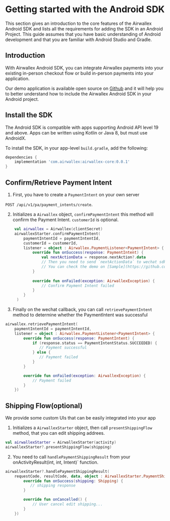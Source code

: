 # Getting started with the Android SDK
This section gives an introduction to the core features of the Airwallex Android SDK and lists all the requirements for adding the SDK in an Android Project. This guide assumes that you have basic understanding of Android development and that you are familiar with Android Studio and Gradle.

## Introduction
With Airwallex Android SDK, you can integrate Airwallex payments into your existing in-person checkout flow or build in-person payments into your application.

Our demo application is available open source on [Github](https://github.com/airwallex/airwallex-payment-android) and it will help you to better understand how to include the Airwallex Android SDK in your Android project.

## Install the SDK
The Android SDK is compatible with apps supporting Android API level 19 and above. Apps can be written using Kotlin or Java 8, but must use AndroidX.

To install the SDK, in your app-level `build.gradle`, add the following:

```groovy
dependencies {
    implementation 'com.airwallex:airwallex-core:0.0.1'
}
```

## Confirm/Retrieve Payment Intent

1. First, you have to create a `PaymentIntent` on your own server

`POST /api/v1/pa/payment_intents/create`.


2. Initializes a `Airwallex` object, `confirmPaymentIntent` this method will confirm the Payment Intent. `customerId` is optional.
```kotlin
    val airwallex = Airwallex(clientSecret)
    airwallexStarter.confirmPaymentIntent(
        paymentIntentId = paymentIntentId,
        customerId = customerId,
        listener = object : Airwallex.PaymentListener<PaymentIntent> {
            override fun onSuccess(response: PaymentIntent) {
                val nextActionData = response.nextAction?.data
                // Then you need to send `nextActionData` to wechat sdk.
                // You can check the demo on [Sample](https://github.com/airwallex/airwallex-payment-android)
            }
                
            override fun onFailed(exception: AirwallexException) {
                // Confirm Payment Intent failed
            }  
        }
     )
```

3. Finally on the wechat callback, you can call `retrievePaymentIntent` method to determine whether the PaymentIntent was successful
```kotlin
airwallex.retrievePaymentIntent(
    paymentIntentId = paymentIntentId,
    listener = object : Airwallex.PaymentListener<PaymentIntent> {
        override fun onSuccess(response: PaymentIntent) {
            if (response.status == PaymentIntentStatus.SUCCEEDED) {
               // Payment successful
            } else {
               // Payment failed
            }
        }

        override fun onFailed(exception: AirwallexException) {
            // Payment failed
        }
    })
```

## Shipping Flow(optional)
We provide some custom UIs that can be easily integrated into your app

1. Initializes a `AirwallexStarter` object, then call `presentShippingFlow` method, that you can edit shipping addrees.
```kotlin
val airwallexStarter = AirwallexStarter(activity)
airwallexStarter?.presentShippingFlow(shipping)
```

2. You need to call `handlePaymentShippingResult` from your onActivityResult(int, int, Intent)` function.
```kotlin
airwallexStarter?.handlePaymentShippingResult(
    requestCode, resultCode, data, object : AirwallexStarter.PaymentShippingResult {
        override fun onSuccess(shipping: Shipping) {
           // shipping response
        }

        override fun onCancelled() {
            // User cancel edit shipping...
        }
    })
```